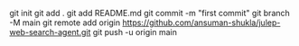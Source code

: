 
git init
git add .
git add README.md
git commit -m "first commit"
git branch -M main
git remote add origin https://github.com/ansuman-shukla/julep-web-search-agent.git
git push -u origin main
